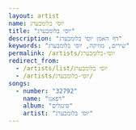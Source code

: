 ```yaml
---
layout: artist
name: יוסי בלומבערג
title: "יוסי בלומבערג"
description: "דף האמן יוסי בלומבערג"
keywords: "שירים, מוזיקה, יוסי בלומבערג"
permalink: /artists/יוסי-בלומבערג
redirect_from:
  - /artists/list/יוסי בלומבערג
  - /artists/יוסי-בלומבערג/
songs:
  - number: "32792"
    name: "רפאנו"
    album: "סינגלים"
    artist: "יוסי בלומבערג"
---
```

